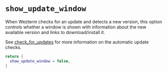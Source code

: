 # `show_update_window`

When Wezterm checks for an update and detects a new version, this
option controls whether a window is shown with information about the new
available version and links to download/install it.

See [check_for_updates](check_for_updates.md) for more information on
the automatic update checks.

```lua
return {
  show_update_window = false,
}
```

